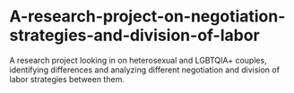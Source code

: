 # A-research-project-on-negotiation-strategies-and-division-of-labor
A research project looking in on heterosexual and LGBTQIA+ couples, identifying differences and analyzing different negotiation and division of labor strategies between them.
